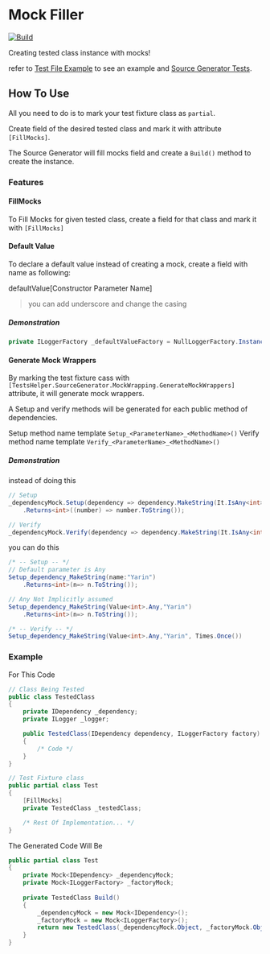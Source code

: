﻿# Mock Filler
[![Build](https://github.com/YarinOmesi/MockFiller/actions/workflows/CI.yml/badge.svg)](https://github.com/YarinOmesi/MockFiller/actions/workflows/CI.yml)

Creating tested class instance with mocks!

refer to [Test File Example](./Sample.Tests/Test.cs) to see an example
and [Source Generator Tests](./TestsHelper.SourceGenerator.Tests/MockFillerSourceGeneratorTests.cs).

## How To Use

All you need to do is to mark your test fixture class as `partial`.

Create field of the desired tested class and mark it with attribute `[FillMocks]`.

The Source Generator will fill mocks field and create a `Build()` method to create the instance.

### Features

#### FillMocks

To Fill Mocks for given tested class, create a field for that class and mark it with `[FillMocks]`

#### Default Value

To declare a default value instead of creating a mock, create a field with name as following:

defaultValue[Constructor Parameter Name]

> you can add underscore and change the casing

##### Demonstration

```csharp
private ILoggerFactory _defaultValueFactory = NullLoggerFactory.Instance;
```

#### Generate Mock Wrappers

By marking the test fixture cass with `[TestsHelper.SourceGenerator.MockWrapping.GenerateMockWrappers]` attribute,
it will generate mock wrappers.

A Setup and verify methods will be generated for each public method of dependencies.

Setup method name template `Setup_<ParameterName>_<MethodName>()`
Verify method name template `Verify_<ParameterName>_<MethodName>()`

##### Demonstration

instead of doing this

```csharp
// Setup
_dependencyMock.Setup(dependency => dependency.MakeString(It.IsAny<int>(), "Yarin"))
    .Returns<int>((number) => number.ToString());

// Verify
_dependencyMock.Verify(dependency => dependency.MakeString(It.IsAny<int>(), "Yarin"), Times.Once)
```

you can do this

```csharp
/* -- Setup -- */ 
// Default parameter is Any
Setup_dependency_MakeString(name:"Yarin")
    .Returns<int>(n=> n.ToString());

// Any Not Implicitly assumed
Setup_dependency_MakeString(Value<int>.Any,"Yarin")
    .Returns<int>(n=> n.ToString());

/* -- Verify -- */
Setup_dependency_MakeString(Value<int>.Any,"Yarin", Times.Once())
```

### Example

For This Code

```csharp
// Class Being Tested
public class TestedClass
{
    private IDependency _dependency;
    private ILogger _logger;

    public TestedClass(IDependency dependency, ILoggerFactory factory)
    {
        /* Code */    
    }
}

// Test Fixture class
public partial class Test
{
    [FillMocks]
    private TestedClass _testedClass;

    /* Rest Of Implementation... */
}
```

The Generated Code Will Be

```csharp
public partial class Test
{
    private Mock<IDependency> _dependencyMock;
    private Mock<ILoggerFactory> _factoryMock;
    
    private TestedClass Build()
    {
        _dependencyMock = new Mock<IDependency>();
        _factoryMock = new Mock<ILoggerFactory>();
        return new TestedClass(_dependencyMock.Object, _factoryMock.Object);
    }
}
```
